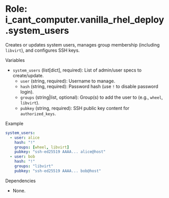 # Role: i_cant_computer.vanilla_rhel_deploy.system_users

Creates or updates system users, manages group membership (including `libvirt`),
and configures SSH keys.

Variables

- `system_users` (list[dict], required): List of admin/user specs to
  create/update.
  - `user` (string, required): Username to manage.
  - `hash` (string, required): Password hash (use `!` to disable password
    login).
  - `groups` (string|list, optional): Group(s) to add the user to (e.g.,
    `wheel`, `libvirt`).
  - `pubkey` (string, required): SSH public key content for `authorized_keys`.

Example

```yaml
system_users:
  - user: alice
    hash: "!"
    groups: [wheel, libvirt]
    pubkey: "ssh-ed25519 AAAA... alice@host"
  - user: bob
    hash: "!"
    groups: "libvirt"
    pubkey: "ssh-ed25519 AAAA... bob@host"
```

Dependencies

- None.
